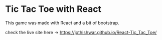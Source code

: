 # Tic Tac Toe with React

This game was made with React and a bit of bootstrap.

check the live site here -> https://jothishwar.github.io/React-Tic_Tac_Toe/
